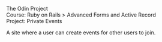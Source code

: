 The Odin Project\
Course: Ruby on Rails > Advanced Forms and Active Record\
Project: Private Events

A site where a user can create events for other users to join.